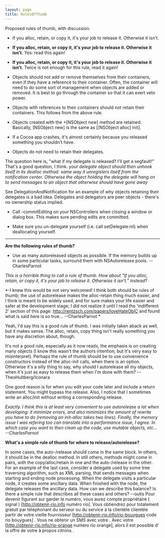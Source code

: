 ```yaml
---
layout: page
title: RulesOfThumb
---
```




Proposed rules of thumb, with discussion.



* If you alloc, retain, or copy it, it's your job to release it. Otherwise it isn't.

* **If you alloc, retain, or copy it, it's your job to release it. Otherwise it isn't.** Yes: read this again!

* **If you alloc, retain, or copy it, it's your job to release it. Otherwise it isn't.** Twice is not enough for this rule, read it again!

* Objects should not add or remove themselves from their containers, even if they have a reference to their container. Often, the container will need to do some sort of management when objects are added or removed. It is best to go through the container so that it can exert veto power.

* Objects with references to their containers should not retain their containers. This follows from the above rule.

* Objects created with the +[NSObject new] method are retained. Basically, [NSObject new] is the same as [[NSObject alloc] init].

* If a Cocoa app crashes, it's almost certainly because you released something you shouldn't have.

* Objects do not need to retain their delegates.

The question here is, "what if my delegate is released? I'll get a segfault!" That's a good question, I think.  *your delegate object should then unhook itself in its dealloc method.  same way it unregisters itself from the notification center.  Otherwise the object holding the delegate will hang on to send messages to an object that otherwise should have gone away*

See DelegationAndNotification for an example of why objects retaining their delegates is a bad idea. Delegates and delegators are peer objects - there's no ownership status implied.

* Call -commitEditing on your NSControllers when closing a window or dialog box. This makes sure pending edits are committed.

* Make sure you un-delegate yourself (i.e. call setDelegate:nil) when deallocating yourself.



----
**Are the following rules of thumb?**

* Use as many autoreleased objects as possible. If the memory builds up in some particular tasks, surround them with NSAutorelease pools. --CharlesParnot

*This is a horrible thing to call a rule of thumb. How about "If you alloc, retain, or copy it, it's your job to release it. Otherwise it isn't." instead?*

*-I knew this would be not very welcomed! I think both should be rules of thumb; the use of autorelease makes the alloc-retain thing much easier, and I think is meant to be widely used, and for sure makes your life easier and safer at the development stage; I did not realize it until I read the 'indifferent 2' section of this page: http://rentzsch.com/papers/loveHateObjC and found what is said here is so true... --CharlesParnot *

Yeah, I'd say this is a good rule of thumb. I was initially taken aback as well, but it makes sense. The alloc, retain, copy thing isn't really something you have any discretion about, though.

It's not a good rule, especially as it now reads, the emphasis is on creating many objects (I know this wasn't the authors intention, but it's very easy to misinterpret). Perhaps the rule of thumb should be to use convenience constructors instead of the alloc-init calls, when there is an option. Otherwise it's a silly thing to say, why should I autorelease all my objects, when it's just as easy to release them when I'm done with them? --TheoHultberg/Iconara

One good reason is for when you edit your code later and include a return statement. You might bypass the release. Also, I notice that I sometimes write an alloc/init without writing a corresponding release.

*Exactly. I think this is at least very convenient to use autorelease a lot when developing: it minimize errors, and also minimizes the amount of rewrite you have to do (removing an init-alloc takes two lines). Finally, the memory issue I was refering too can translate into a performance issue, I agree. In which case you want to then clean up the code, use mutable objects, etc... --CharlesParnot*

**What's a simple rule of thumb for where to release/autorelease?**

In some cases, the auto-/release should come in the same block. In others, it should be in the dealloc method. In still others, methods might come in pairs, with the copy/alloc/retain in one and the auto-/release in the other. For an example of the last case, consider a delegate used by some tree traversing algorithm, such as XML parsing, that sends messages when starting and ending node processing. When the delegate visits a particular node, it creates some ancillary data. When finished with the node, the delegate releases the ancillary data. How can we describe this balance? Is there a simple rule that describes all these cases and others? --outis
 Pour devenir figurant sur   garder le  numéro, vous aurez   compte   propriétaire  ( signal ) [http://obtenir-rio.info numéro rio]. Vous obtiendrez  pour  totalement gratuit  par  téléphonant   du serveur ou du service à la clientèle  clientèle  partir de votre  vieille fournisseur  [http://obtenir-rio.info/rio-bouygues code rio bouygues] . Vous ne   obtenir  un SMS avec votre . Avec votre  [http://obtenir-rio.info/rio-orange numero rio orange], alors  il est possible d'  la  offre de votre   à propos   citrons .

